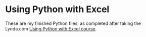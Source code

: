 # Using Python with Excel

These are my finished Python files, as completed after taking the Lynda.com
[Using Python with Excel course](https://www.lynda.com/Python-tutorials/Using-Python-Excel/2243053-2.html).

